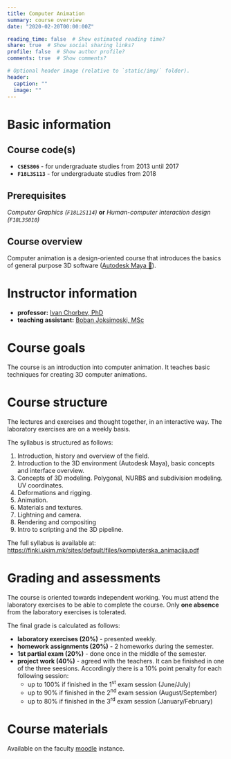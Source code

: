 ```yaml
---
title: Computer Animation
summary: course overview
date: "2020-02-20T00:00:00Z"

reading_time: false  # Show estimated reading time?
share: true  # Show social sharing links?
profile: false  # Show author profile?
comments: true  # Show comments?

# Optional header image (relative to `static/img/` folder).
header:
  caption: ""
  image: ""
---
```


# Basic information

## Course code(s)
- **`CSES806`** - for undergraduate studies from 2013 until 2017
- **`F18L3S113`** - for undergraduate studies from 2018

## Prerequisites
*Computer Graphics (`F18L2S114`)* **or** *Human-computer interaction design (`F18L3S010`)*

## Course overview
  Computer animation is a design-oriented course that introduces the basics of general purpose 3D software ([Autodesk Maya 🔗](https://www.autodesk.com/products/maya/overview)).

# Instructor information
- **professor:** [Ivan Chorbev, PhD](https://finki.ukim.mk/en/staff/ivan-chorbev)
- **teaching assistant:** [Boban Joksimoski, MSc](https://finki.ukim.mk/en/staff/boban-joksimoski)

# Course goals
  The course is an introduction into computer animation. It teaches basic techniques for creating 3D computer animations.

# Course structure
  The lectures and exercises and thought together, in an interactive way. The laboratory exercises are on a weekly basis.

  The syllabus is structured as follows:
  
  1. Introduction, history and overview of the field.
  2. Introduction to the 3D environment (Autodesk Maya), basic concepts and interface overview.
  3. Concepts of 3D modeling. Polygonal, NURBS and subdivision modeling. UV coordinates.
  4. Deformations and rigging.
  5. Animation.
  6. Materials and textures.
  7. Lightning and camera.
  8. Rendering and compositing
  9. Intro to scripting and the 3D pipeline.
  
  The full syllabus is available at: https://finki.ukim.mk/sites/default/files/kompjuterska_animacija.pdf 


[//]: # "Course policies"


# Grading and assessments
  The course is oriented towards independent working. You must attend the
  laboratory exercises to be able to complete the course. Only **one absence**
  from the laboratory exercises is tolerated.


  The final grade is calculated as follows:
  
  - **laboratory exercises (20%)** - presented weekly.
  - **homework assignments (20%)** - 2 homeworks during the semester.
  - **1st partial exam (20%)** - done once in the middle of the semester.
  - **project work (40%)** - agreed with the teachers. It can be finished in one
    of the three seesions. Accordingly there is a 10% point penalty for each
    following session:
    + up to 100% if finished in the 1<sup>st</sup> exam session (June/July)
    + up to 90% if finished in the 2<sup>nd</sup> exam session (August/September) 
    + up to 80% if finished in the 3<sup>rd</sup> exam session (January/February)
  

# Course materials
  Available on the faculty [moodle](http://courses.finki.ukim.mk/) instance.

[//]: # "Course schedule"
